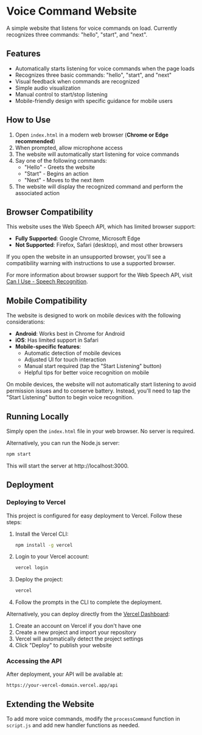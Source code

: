# Voice Command Website

A simple website that listens for voice commands on load. Currently recognizes three commands: "hello", "start", and "next".

## Features

- Automatically starts listening for voice commands when the page loads
- Recognizes three basic commands: "hello", "start", and "next"
- Visual feedback when commands are recognized
- Simple audio visualization
- Manual control to start/stop listening
- Mobile-friendly design with specific guidance for mobile users

## How to Use

1. Open `index.html` in a modern web browser (**Chrome or Edge recommended**)
2. When prompted, allow microphone access
3. The website will automatically start listening for voice commands
4. Say one of the following commands:
   - "Hello" - Greets the website
   - "Start" - Begins an action
   - "Next" - Moves to the next item
5. The website will display the recognized command and perform the associated action

## Browser Compatibility

This website uses the Web Speech API, which has limited browser support:

- **Fully Supported**: Google Chrome, Microsoft Edge
- **Not Supported**: Firefox, Safari (desktop), and most other browsers

If you open the website in an unsupported browser, you'll see a compatibility warning with instructions to use a supported browser.

For more information about browser support for the Web Speech API, visit [Can I Use - Speech Recognition](https://caniuse.com/speech-recognition).

## Mobile Compatibility

The website is designed to work on mobile devices with the following considerations:

- **Android**: Works best in Chrome for Android
- **iOS**: Has limited support in Safari
- **Mobile-specific features**:
  - Automatic detection of mobile devices
  - Adjusted UI for touch interaction
  - Manual start required (tap the "Start Listening" button)
  - Helpful tips for better voice recognition on mobile

On mobile devices, the website will not automatically start listening to avoid permission issues and to conserve battery. Instead, you'll need to tap the "Start Listening" button to begin voice recognition.

## Running Locally

Simply open the `index.html` file in your web browser. No server is required.

Alternatively, you can run the Node.js server:

```bash
npm start
```

This will start the server at http://localhost:3000.

## Deployment

### Deploying to Vercel

This project is configured for easy deployment to Vercel. Follow these steps:

1. Install the Vercel CLI:
   ```bash
   npm install -g vercel
   ```

2. Login to your Vercel account:
   ```bash
   vercel login
   ```

3. Deploy the project:
   ```bash
   vercel
   ```

4. Follow the prompts in the CLI to complete the deployment.

Alternatively, you can deploy directly from the [Vercel Dashboard](https://vercel.com):

1. Create an account on Vercel if you don't have one
2. Create a new project and import your repository
3. Vercel will automatically detect the project settings
4. Click "Deploy" to publish your website

### Accessing the API

After deployment, your API will be available at:
```
https://your-vercel-domain.vercel.app/api
```

## Extending the Website

To add more voice commands, modify the `processCommand` function in `script.js` and add new handler functions as needed.
